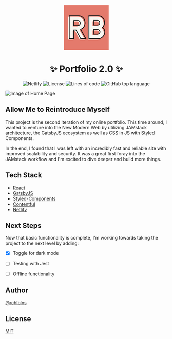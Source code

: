 <p align="center">
  <a href="https://richelleb.dev">
    <img alt="Portfolio Logo" src="src/images/portfolio-logo.png" width="140" />
  </a>
</p>

<h1 align="center">
  ✨ Portfolio 2.0 ✨ 
</h1>

<p align="center">
  <img alt="Netlify" src="https://img.shields.io/netlify/09364909-4c83-45f2-855e-e91ea668dd96">
  <img alt="License" src="https://img.shields.io/github/license/rchlblns/portfolio-v2">
  <img alt="Lines of code" src="https://img.shields.io/tokei/lines/github.com/rchlblns/portfolio-v2">
  <img alt="GitHub top language" src="https://img.shields.io/github/languages/top/rchlblns/portfolio-v2">
</p>

![Image of Home Page](https://richelleb.dev/thumbnail.jpg)

## Allow Me to Reintroduce Myself
This project is the second iteration of my online portfolio. This time around, I wanted to venture into the New Modern Web by utilizing JAMstack architecture, the GatsbyJS ecosystem as well as CSS in JS with Styled Components. 

In the end, I found that I was left with an incredibly fast and reliable site with improved scalability and security. It was a great first foray into the JAMstack workflow and I'm excited to dive deeper and build more things.

## Tech Stack

- [React](https://reactjs.org/)
- [GatsbyJS](https://www.gatsbyjs.com/)
- [Styled-Components](https://styled-components.com/)
- [Contentful](https://www.contentful.com/)
- [Netlify](https://www.netlify.com/)

## Next Steps

Now that basic functionality is complete, I'm working towards taking the project to the next level by adding:

- [x] Toggle for dark mode
- [ ] Testing with Jest
- [ ] Offline functionality


## Author
[@rchlblns](https://github.com/rchlblns)

## License
[MIT](https://choosealicense.com/licenses/mit/)
